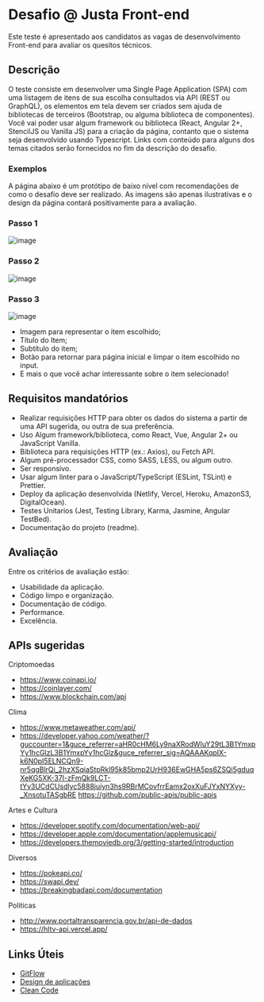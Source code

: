 # Desafio @ Justa Front-end

Este teste é apresentado aos candidatos as vagas de desenvolvimento Front-end para avaliar os quesitos técnicos.

## Descrição

O teste consiste em desenvolver uma Single Page Application (SPA) com uma listagem de itens de sua escolha consultados via API (REST ou GraphQL), os elementos em tela devem ser criados
sem ajuda de bibliotecas de terceiros (Bootstrap, ou alguma biblioteca de componentes). Você vai poder usar algum framework ou biblioteca (React, Angular 2+, StencilJS ou Vanilla JS) para a criação da página, contanto que o sistema seja desenvolvido usando Typescript.
Links com conteúdo para alguns dos temas citados serão fornecidos no fim da descrição do desafio.

### Exemplos

A página abaixo é um protótipo de baixo nível com recomendações de como o desafio deve ser realizado. As imagens são apenas ilustrativas e o design da página contará positivamente para a avaliação.

### Passo 1

![image](https://user-images.githubusercontent.com/21980644/89663510-08183480-d8ac-11ea-8543-13c6c6f8d76c.png)

### Passo 2

![image](https://user-images.githubusercontent.com/21980644/89663705-5594a180-d8ac-11ea-9f33-d33bf77f8ced.png)

### Passo 3

![image](https://user-images.githubusercontent.com/51174217/101407189-4bfe6300-38b9-11eb-9cb3-ee3894c7f6ce.png)

- Imagem para representar o item escolhido;
- Título do Item;
- Subtítulo do item;
- Botão para retornar para página inicial e limpar o item escolhido no input.
- E mais o que você achar interessante sobre o item selecionado!

## Requisitos mandatórios

- Realizar requisições HTTP para obter os dados do sistema a partir de uma API sugerida, ou outra de sua preferência.
- Uso Algum framework/biblioteca, como React, Vue, Angular 2+ ou JavaScript Vanilla.
- Biblioteca para requisições HTTP (ex.: Axios), ou Fetch API.
- Algum pré-processador CSS, como SASS, LESS, ou algum outro.
- Ser responsivo.
- Usar algum linter para o JavaScript/TypeScript (ESLint, TSLint) e Prettier.
- Deploy da aplicação desenvolvida (Netlify, Vercel, Heroku, AmazonS3, DigitalOcean).
- Testes Unitarios (Jest, Testing Library, Karma, Jasmine, Angular TestBed).
- Documentação do projeto (readme).

## Avaliação

Entre os critérios de avaliação estão:

- Usabilidade da aplicação.
- Código limpo e organização.
- Documentação de código.
- Performance.
- Excelência.

## APIs sugeridas

Criptomoedas
- https://www.coinapi.io/
- https://coinlayer.com/
- https://www.blockchain.com/api

Clima
- https://www.metaweather.com/api/
- https://developer.yahoo.com/weather/?guccounter=1&guce_referrer=aHR0cHM6Ly9naXRodWIuY29tL3B1YmxpYy1hcGlzL3B1YmxpYy1hcGlz&guce_referrer_sig=AQAAAKqpIX-k6N0pI5ELNCQn9-nr5qgBlrQi_2hzXSqiaStpRkl95k85bmp2UrH936EwGHA5ps6ZSQi5gduqXeKG5XK-37I-zFmQk9LCT-tYv3UCdCUsdlyc5888juiyn3hs9RBrMCovfrrEamx2oxXuFJYxNYXyy-_XnsotuTASgbRE
https://github.com/public-apis/public-apis

Artes e Cultura
- https://developer.spotify.com/documentation/web-api/
- https://developer.apple.com/documentation/applemusicapi/
- https://developers.themoviedb.org/3/getting-started/introduction

Diversos
- https://pokeapi.co/
- https://swapi.dev/
- https://breakingbadapi.com/documentation

Politicas
- http://www.portaltransparencia.gov.br/api-de-dados
- https://hltv-api.vercel.app/


## Links Úteis

- [GitFlow](https://medium.com/trainingcenter/utilizando-o-fluxo-git-flow-e63d5e0d5e04)
- [Design de aplicações](https://material.io/design/)
- [Clean Code](https://simpleprogrammer.com/clean-code-principles-better-programmer/)
